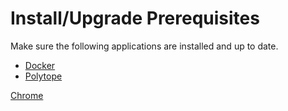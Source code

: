 # Install/Upgrade Prerequisites

Make sure the following applications are installed and up to date.&#x20;

* [Docker](docker.md)
* [Polytope](polytope.md)

[Chrome](chrome.md)





